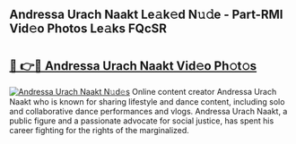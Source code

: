 ## Andressa Urach Naakt Le𝚊k𝚎d N𝚞𝚍e - Part-RMI Vid𝚎o Photos Le𝚊ks FQcSR

# <h2><a href="http://fb85r6.evod.top/?m=Andressa+Urach+Naakt">🔗 👉🔴 Andressa Urach Naakt Vid𝚎o Ph𝚘t𝚘s</a></h2>

[![Andressa Urach Naakt N𝚞d𝚎s](https://i.imgur.com/8V9OHl7.gif)](http://fb85r6.evod.top/?m=Andressa+Urach+Naakt)
Online content creator Andressa Urach Naakt who is known for sharing lifestyle and dance content, including solo and collaborative dance performances and vlogs. Andressa Urach Naakt, a public figure and a passionate advocate for social justice, has spent his career fighting for the rights of the marginalized. 

